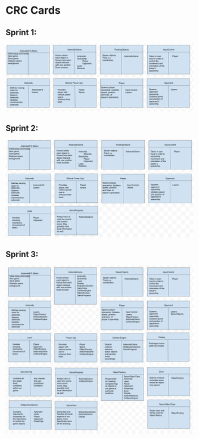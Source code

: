 # CRC Cards

## Sprint 1:
![Sprint1 CRC cards](https://github.com/ecs160ss12019/Foosummer/blob/master/CRCcardsSprint1.png) 

## Sprint 2:
![Sprint2 CRC cards](https://github.com/ecs160ss12019/Foosummer/blob/master/CRCcardsSprint2.png)

## Sprint 3:
![Sprint3 CRC cards_1](https://github.com/ecs160ss12019/Foosummer/blob/master/CRCcardsSprint3_1.png)
![Sprint3 CRC cards_2](https://github.com/ecs160ss12019/Foosummer/blob/master/CRCcardsSprint3_2.png)
